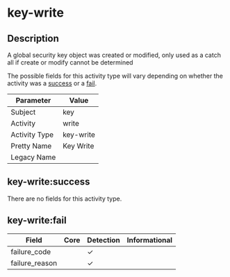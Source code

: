 key-write
=========

Description
-----------
A global security key object was created or modified, only used as a catch all if create or modify cannot be determined

The possible fields for this activity type will vary depending on whether the activity was a [success](#key-writesuccess) or a [fail](#key-writefail).

| Parameter     | Value     |
| ------------- | --------- |
| Subject       | key       |
| Activity      | write     |
| Activity Type | key-write |
| Pretty Name   | Key Write |
| Legacy Name   |           |

key-write:success
-----------------

There are no fields for this activity type.


key-write:fail
--------------

| Field          | Core | Detection | Informational |
| -------------- | ---- | --------- | ------------- |
| failure_code   |      | &#10003;  |               |
| failure_reason |      | &#10003;  |               |